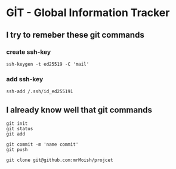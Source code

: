 GİT - Global Information Tracker
================================

I try to remeber these git commands
----------------------------

### create ssh-key  
`ssh-keygen -t ed25519 -C 'mail'`

### add ssh-key  
`ssh-add /.ssh/id_ed255191`


I already know well that git commands
-------------------------------------

```
git init
git status
git add

git commit -m 'name commit'
git push

git clone git@github.com:mrMoish/projcet
```
